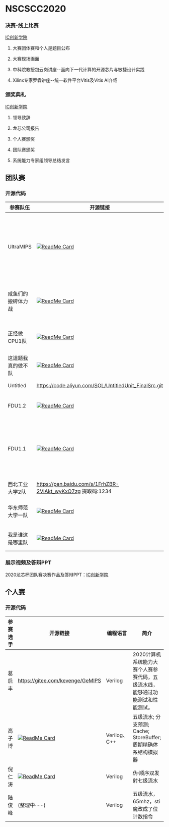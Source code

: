 # NSCSCC2020

### 决赛-线上比赛

[IC创新学院](https://www.iccollege.cn/live/home/show/85.mooc)

1. 大赛团体赛和个人是题目公布
2. 大赛现场画面

3. 中科院教授包云岗讲座--面向下一代计算的开源芯片与敏捷设计实践

4. Xilinx专家罗霖讲座--统一软件平台Vitis及Vitis AI介绍

### 颁奖典礼

[IC创新学院](https://www.iccollege.cn/live/home/show/96.mooc)

1. 领导致辞
2. 龙芯公司报告

3. 个人赛颁奖

4. 团队赛颁奖

5. 系统能力专家组领导总结发言 

## 团队赛

### 开源代码

| 参赛队伍           | 开源链接                                                     | 编程语言               | 简介                                                         |
| ------------------ | ------------------------------------------------------------ | ---------------------- | ------------------------------------------------------------ |
| UltraMIPS          | [![ReadMe Card](https://github-readme-stats.vercel.app/api/pin/?username=SocialistDalao&repo=UltraMIPS_NSCSCC)](https://github.com/SocialistDalao/UltraMIPS_NSCSCC) | Verilog                | 拥有详细开发文档和友好型代码的来源作品:基于双发射处理器的UltraMIPS系统设计 |
| 咸鱼们的搬砖体力战 | [![ReadMe Card](https://github-readme-stats.vercel.app/api/pin/?username=Superscalar-HIT-Core&repo=SHIT-Core-NSCSCC2020)](https://github.com/Superscalar-HIT-Core/SHIT-Core-NSCSCC2020) | SystemVerilog          | 基于MIPS指令集的乱序四发射的超标量处理器                     |
| 正经做CPU1队       | [![ReadMe Card](https://github-readme-stats.vercel.app/api/pin/?username=14010007517&repo=2020NSCSCC)](https://github.com/14010007517/2020NSCSCC) | Verilog                | 尽可能的挖掘五级流水的潜力                                   |
| 这道题我真的做不队 | [![ReadMe Card](https://github-readme-stats.vercel.app/api/pin/?username=easter-mips&repo=nscscc2020)](https://github.com/easter-mips/nscscc2020) | SystemVerilog、Chisel3 | 顺序双发五级流水带cache                                      |
| Untitled           | https://code.aliyun.com/SOL/UntitledUnit_FinalSrc.git        | SystemVerilog          | MIPS-10段流水线                                              |
| FDU1.2             | [![ReadMe Card](https://github-readme-stats.vercel.app/api/pin/?username=TwistsOfFate&repo=vanilla-cpu)](https://github.com/TwistsOfFate/vanilla-cpu) | SystemVerilog          | 性能不俗的五级单发流水线                                     |
| FDU1.1             | [![ReadMe Card](https://github-readme-stats.vercel.app/api/pin/?username=NSCSCC-2020-Fudan&repo=FDU1.1-NSCSCC)](https://github.com/NSCSCC-2020-Fudan/FDU1.1-NSCSCC) | SystemVerilog          | 一个朴素的顺序双发射MIPS处理器，八级流水；两级流水的Cache    |
| 西北工业大学2队    | https://pan.baidu.com/s/1FrhZBR-2ViAkt_wyKxO7zg 提取码:1234  | Bluespec SystemVerilog | 经典五级流水线                                               |
| 华东师范大学一队   | [![ReadMe Card](https://github-readme-stats.vercel.app/api/pin/?username=amadeus-mips&repo=amadeus-mips)](https://github.com/amadeus-mips/amadeus-mips) | Chisel                 | Chisel3生成的MIPS32 CPU                                      |
| 我是谁这是哪里队   | [![ReadMe Card](https://github-readme-stats.vercel.app/api/pin/?username=trifling-mips&repo=trifling-mips)](https://github.com/trifling-mips/trifling-mips )              | SystemVerilog          | 经典单发射五级流水线CPU                                      |

### 展示视频及答辩PPT

2020龙芯杯团队赛决赛作品及答辩PPT：[IC创新学院](https://www.iccollege.cn/study/unit/3019.mooc)

## 个人赛

### 开源代码

| 参赛选手 | 开源链接                                                     | 编程语言     | 简介                                                         |
| -------- | ------------------------------------------------------------ | ------------ | ------------------------------------------------------------ |
| 葛启丰   | https://gitee.com/kevenge/GeMIPS                             | Verilog      | 2020计算机系统能力大赛个人赛参赛代码，五级流水线，能够通过功能测试和性能测试。 |
| 高子博   | [![ReadMe Card](https://github-readme-stats.vercel.app/api/pin/?username=cassuto&repo=yamp-32)](https://github.com/cassuto/yamp-32) | Verilog、C++ | 五级流水; 分支预测; Cache; StoreBuffer; 周期精确体系结构模拟器 |
| 倪仁涛   | [![ReadMe Card](https://github-readme-stats.vercel.app/api/pin/?username=fluctlight001&repo=cpu_for_nscscc2020)](https://github.com/fluctlight001/cpu_for_nscscc2020) | Verilog      | 伪·顺序双发射七级流水                                        |
| 陆俊峰   | (整理中······)                                               | Verilog      | 五级流水，65mhz，sti魔改成了位计数指令                       |